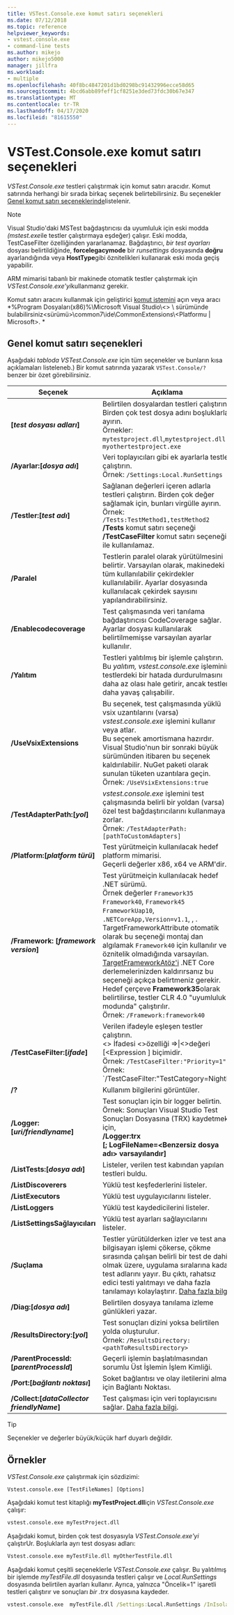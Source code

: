 ```yaml
---
title: VSTest.Console.exe komut satırı seçenekleri
ms.date: 07/12/2018
ms.topic: reference
helpviewer_keywords:
- vstest.console.exe
- command-line tests
ms.author: mikejo
author: mikejo5000
manager: jillfra
ms.workload:
- multiple
ms.openlocfilehash: 40f8bc4847201d1bd0298bc91432996ecce58d65
ms.sourcegitcommit: 4bcd6abb89feff1cf8251e3ded73fdc30b67e347
ms.translationtype: MT
ms.contentlocale: tr-TR
ms.lasthandoff: 04/17/2020
ms.locfileid: "81615550"
---
```

# <a name="vstestconsoleexe-command-line-options"></a>VSTest.Console.exe komut satırı seçenekleri

*VSTest.Console.exe* testleri çalıştırmak için komut satırı aracıdır. Komut satırında herhangi bir sırada birkaç seçenek belirtebilirsiniz. Bu seçenekler [Genel komut satırı seçeneklerinde](#general-command-line-options)listelenir.

> [!NOTE]
> Visual Studio'daki MSTest bağdaştırıcısı da uyumluluk için eski modda *(mstest.exe*ile testler çalıştırmaya eşdeğer) çalışır. Eski modda, TestCaseFilter özelliğinden yararlanamaz. Bağdaştırıcı, *bir test ayarları* dosyası belirtildiğinde, **forcelegacymode** bir *runsettings* dosyasında **doğru** ayarlandığında veya **HostType**gibi öznitelikleri kullanarak eski moda geçiş yapabilir.
>
> ARM mimarisi tabanlı bir makinede otomatik testler çalıştırmak için *VSTest.Console.exe'yi*kullanmanız gerekir.

Komut satırı aracını kullanmak için geliştirici [komut istemini](/dotnet/framework/tools/developer-command-prompt-for-vs) açın veya aracı *%Program Dosyaları(x86)%\Microsoft Visual Studio\\<\> \\ sürümünde bulabilirsiniz<sürümü\>\common7\ide\CommonExtensions\\<Platformu | Microsoft>. *

## <a name="general-command-line-options"></a>Genel komut satırı seçenekleri

Aşağıdaki *tabloda VSTest.Console.exe* için tüm seçenekler ve bunların kısa açıklamaları listeleneb.) Bir komut satırında yazarak `VSTest.Console/?` benzer bir özet görebilirsiniz.

| Seçenek | Açıklama |
|---|---|
|**[*test dosyası adları*]**|Belirtilen dosyalardan testleri çalıştırın. Birden çok test dosya adını boşluklarla ayırın.<br />Örnekler: `mytestproject.dll`,`mytestproject.dll myothertestproject.exe`|
|**/Ayarlar:[*dosya adı*]**|Veri toplayıcıları gibi ek ayarlarla testler çalıştırın.<br />Örnek: `/Settings:Local.RunSettings`|
|**/Testler:[*test adı*]**|Sağlanan değerleri içeren adlarla testleri çalıştırın. Birden çok değer sağlamak için, bunları virgülle ayırın.<br />Örnek: `/Tests:TestMethod1,testMethod2`<br />**/Tests** komut satırı seçeneği **/TestCaseFilter** komut satırı seçeneği ile kullanılamaz.|
|**/Paralel**|Testlerin paralel olarak yürütülmesini belirtir. Varsayılan olarak, makinedeki tüm kullanılabilir çekirdekler kullanılabilir. Ayarlar dosyasında kullanılacak çekirdek sayısını yapılandırabilirsiniz.|
|**/Enablecodecoverage**|Test çalışmasında veri tanılama bağdaştırıcısı CodeCoverage sağlar.<br />Ayarlar dosyası kullanılarak belirtilmemişse varsayılan ayarlar kullanılır.|
|**/Yalıtım**|Testleri yalıtılmış bir işlemle çalıştırın.<br />Bu *yalıtım, vstest.console.exe* işleminin testlerdeki bir hatada durdurulmasını daha az olası hale getirir, ancak testler daha yavaş çalışabilir.|
|**/UseVsixExtensions**|Bu seçenek, test çalışmasında yüklü vsix uzantılarını (varsa) *vstest.console.exe* işlemini kullanır veya atlar.<br />Bu seçenek amortismana hazırdır. Visual Studio'nun bir sonraki büyük sürümünden itibaren bu seçenek kaldırılabilir. NuGet paketi olarak sunulan tüketen uzantılara geçin.<br />Örnek: `/UseVsixExtensions:true`|
|**/TestAdapterPath:[*yol*]**|*vstest.console.exe* işlemini test çalışmasında belirli bir yoldan (varsa) özel test bağdaştırıcılarını kullanmaya zorlar.<br />Örnek: `/TestAdapterPath:[pathToCustomAdapters]`|
|**/Platform:[*platform türü*]**|Test yürütmeiçin kullanılacak hedef platform mimarisi.<br />Geçerli değerler x86, x64 ve ARM'dir.|
|**/Framework: [*framework version*]**|Test yürütmeiçin kullanılacak hedef .NET sürümü.<br />Örnek değerler `Framework35` `Framework40`, `Framework45` `FrameworkUap10`, `.NETCoreApp,Version=v1.1`, , .<br />TargetFrameworkAttribute otomatik olarak bu seçeneği montaj dan algılamak `Framework40` için kullanılır ve öznitelik olmadığında varsayılan. [TargetFrameworkAtöz'i](https://docs.microsoft.com/dotnet/api/system.runtime.versioning.targetframeworkattribute) .NET Core derlemelerinizden kaldırırsanız bu seçeneği açıkça belirtmeniz gerekir.<br />Hedef çerçeve **Framework35**olarak belirtilirse, testler CLR 4.0 "uyumluluk modunda" çalıştırılır.<br />Örnek: `/Framework:framework40`|
|**/TestCaseFilter:[*ifade*]**|Verilen ifadeyle eşleşen testler çalıştırın.<br /><\> İfadesi <\>özelliği =\>\|<\>değeri [<Expression ] biçimidir.<br />Örnek: `/TestCaseFilter:"Priority=1"`<br />Örnek: `/TestCaseFilter:"TestCategory=Nightly|FullyQualifiedName=Namespace.ClassName.MethodName"`<br />**/TestCaseFilter** komut satırı seçeneği **/Tests** komut satırı seçeneği ile kullanılamaz. <br />İfade oluşturma ve kullanma hakkında bilgi için [TestCase filtresine](https://github.com/Microsoft/vstest-docs/blob/master/docs/filter.md)bakın.|
|**/?**|Kullanım bilgilerini görüntüler.|
|**/Logger:[*uri/friendlyname*]**|Test sonuçları için bir logger belirtin.<br />Örnek: Sonuçları Visual Studio Test Sonuçları Dosyasına (TRX) kaydetmek için,<br />**/Logger:trx**<br />**[; LogFileName=\<Benzersiz dosya adı> varsayılandır]**|
|**/ListTests:[*dosya adı*]**|Listeler, verilen test kabından yapılan testleri buldu.|
|**/ListDiscoverers**|Yüklü test keşfederlerini listeler.|
|**/ListExecutors**|Yüklü test uygulayıcılarını listeler.|
|**/ListLoggers**|Yüklü test kaydedicilerini listeler.|
|**/ListSettingsSağlayıcıları**|Yüklü test ayarları sağlayıcılarını listeler.|
|**/Suçlama**|Testler yürütülderken izler ve test ana bilgisayarı işlemi çökerse, çökme sırasında çalışan belirli bir test de dahil olmak üzere, uygulama sıralarına kadar test adlarını yayır. Bu çıktı, rahatsız edici testi yalıtmayı ve daha fazla tanılamayı kolaylaştırır. [Daha fazla bilgi](https://github.com/Microsoft/vstest-docs/blob/master/docs/extensions/blame-datacollector.md).|
|**/Diag:[*dosya adı*]**|Belirtilen dosyaya tanılama izleme günlükleri yazar.|
|**/ResultsDirectory:[*yol*]**|Test sonuçları dizini yoksa belirtilen yolda oluşturulur.<br />Örnek: `/ResultsDirectory:<pathToResultsDirectory>`|
|**/ParentProcessId:[*parentProcessId*]**|Geçerli işlemin başlatılmasından sorumlu Üst İşlemin İşlem Kimliği.|
|**/Port:[*bağlantı noktası*]**|Soket bağlantısı ve olay iletilerini almak için Bağlantı Noktası.|
|**/Collect:[*dataCollector friendlyName*]**|Test çalışması için veri toplayıcısını sağlar. [Daha fazla bilgi](https://github.com/Microsoft/vstest-docs/blob/master/docs/analyze.md).|

> [!TIP]
> Seçenekler ve değerler büyük/küçük harf duyarlı değildir.

## <a name="examples"></a>Örnekler

*VSTest.Console.exe* çalıştırmak için sözdizimi:

`Vstest.console.exe [TestFileNames] [Options]`

Aşağıdaki komut test kitaplığı **myTestProject.dll**için *VSTest.Console.exe* çalışır:

```cmd
vstest.console.exe myTestProject.dll
```

Aşağıdaki komut, birden çok test dosyasıyla *VSTest.Console.exe'yi* çalıştırUr. Boşluklarla ayrı test dosyası adları:

```cmd
Vstest.console.exe myTestFile.dll myOtherTestFile.dll
```

Aşağıdaki komut çeşitli seçeneklerle *VSTest.Console.exe* çalışır. Bu yalıtılmış bir işlemde *myTestFile.dll* dosyasında testleri çalışır ve *Local.RunSettings* dosyasında belirtilen ayarları kullanır. Ayrıca, yalnızca "Öncelik=1" işaretli testleri çalıştırır ve sonuçları *bir .trx* dosyasına kaydeder.

```cmd
vstest.console.exe  myTestFile.dll /Settings:Local.RunSettings /InIsolation /TestCaseFilter:"Priority=1" /Logger:trx
```
